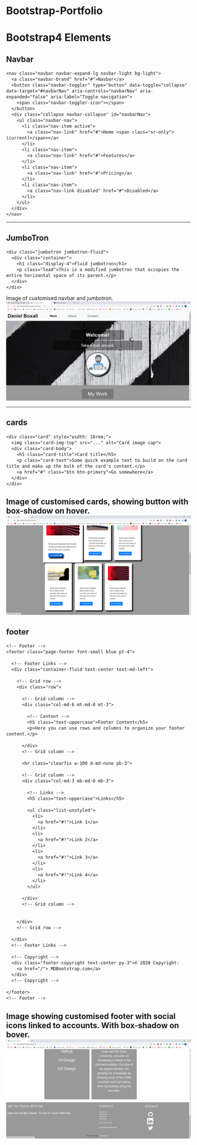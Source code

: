 # Bootstrap-Portfolio

# Bootstrap4 Elements
## Navbar

```
<nav class="navbar navbar-expand-lg navbar-light bg-light">
  <a class="navbar-brand" href="#">Navbar</a>
  <button class="navbar-toggler" type="button" data-toggle="collapse" data-target="#navbarNav" aria-controls="navbarNav" aria-expanded="false" aria-label="Toggle navigation">
    <span class="navbar-toggler-icon"></span>
  </button>
  <div class="collapse navbar-collapse" id="navbarNav">
    <ul class="navbar-nav">
      <li class="nav-item active">
        <a class="nav-link" href="#">Home <span class="sr-only">(current)</span></a>
      </li>
      <li class="nav-item">
        <a class="nav-link" href="#">Features</a>
      </li>
      <li class="nav-item">
        <a class="nav-link" href="#">Pricing</a>
      </li>
      <li class="nav-item">
        <a class="nav-link disabled" href="#">Disabled</a>
      </li>
    </ul>
  </div>
</nav>
```
---
## JumboTron
```
<div class="jumbotron jumbotron-fluid">
  <div class="container">
    <h1 class="display-4">Fluid jumbotron</h1>
    <p class="lead">This is a modified jumbotron that occupies the entire horizontal space of its parent.</p>
  </div>
</div>
```

Image of customised navbar and jumbotron.
![image showing customised bootstrap navbar and jumbotron](/images/nav-jumbo.png)


---
## cards
```
<div class="card" style="width: 18rem;">
  <img class="card-img-top" src="..." alt="Card image cap">
  <div class="card-body">
    <h5 class="card-title">Card title</h5>
    <p class="card-text">Some quick example text to build on the card title and make up the bulk of the card's content.</p>
    <a href="#" class="btn btn-primary">Go somewhere</a>
  </div>
</div>
```
Image of customised cards, showing button with box-shadow on hover.
![image of cards showing, box-shadow on hover](/images/cards.png)
---
## footer
```
<!-- Footer -->
<footer class="page-footer font-small blue pt-4">

  <!-- Footer Links -->
  <div class="container-fluid text-center text-md-left">

    <!-- Grid row -->
    <div class="row">

      <!-- Grid column -->
      <div class="col-md-6 mt-md-0 mt-3">

        <!-- Content -->
        <h5 class="text-uppercase">Footer Content</h5>
        <p>Here you can use rows and columns to organize your footer content.</p>

      </div>
      <!-- Grid column -->

      <hr class="clearfix w-100 d-md-none pb-3">

      <!-- Grid column -->
      <div class="col-md-3 mb-md-0 mb-3">

        <!-- Links -->
        <h5 class="text-uppercase">Links</h5>

        <ul class="list-unstyled">
          <li>
            <a href="#!">Link 1</a>
          </li>
          <li>
            <a href="#!">Link 2</a>
          </li>
          <li>
            <a href="#!">Link 3</a>
          </li>
          <li>
            <a href="#!">Link 4</a>
          </li>
        </ul>

      </div>
      <!-- Grid column -->

      
    </div>
    <!-- Grid row -->

  </div>
  <!-- Footer Links -->

  <!-- Copyright -->
  <div class="footer-copyright text-center py-3">© 2020 Copyright:
    <a href="/"> MDBootstrap.com</a>
  </div>
  <!-- Copyright -->

</footer>
<!-- Footer -->
```
Image showing customised footer with social icons linked to accounts. With box-shadow on bover.
![footer showing icon with box-shadow on hover](/images/footer.png)
---


